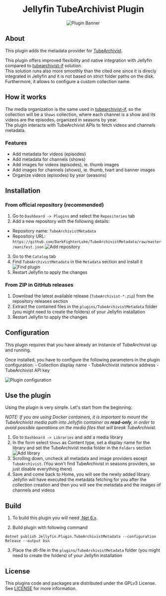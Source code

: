 <h1 align="center">Jellyfin TubeArchivist Plugin</h1>

<p align="center">
<img alt="Plugin Banner" src="https://raw.githubusercontent.com/DarkFighterLuke/TubeArchivistMetadata/master/images/logo.png"/>
<br/>
</p>

## About

<p>This plugin adds the metadata provider for <a href="https://www.tubearchivist.com/">TubeArchivist</a>.</p>
<p>This plugin offers improved flexibility and native integration with Jellyfin compared to <a href="https://github.com/tubearchivist/tubearchivist-jf">tubearchivist-jf</a> solution.<br> This solution runs also more smoothly than the cited one since it is direcly integrated in Jellyfin and it is not based on strict folder paths on the disk.<br>
Furthermore, it allows to configure a custom collection name.</p>

## How it works
The media organization is the same used in [tubearchivist-jf](https://github.com/tubearchivist/tubearchivist-jf), so the collection will be a `Shows` collection, where each channel is a show and its videos are the episodes, organized in seasons by year.<br>
The plugin interacts with TubeArchivist APIs to fetch videos and channels metadata.

### Features
- Add metadata for videos (episodes)
- Add metadata for channels (shows)
- Add images for videos (episodes), ie. thumb images
- Add images for channels (shows), ie. thumb, tvart and banner images
- Organize videos (episodes) by year (seasons)

## Installation
### From official repository (recommended)
1. Go to `Dashboard -> Plugins` and select the `Repositories` tab
2. Add a new repository with the following details:
- Repository name: `TubeArchivistMetadata`
- Repository URL: `https://github.com/DarkFighterLuke/TubeArchivistMetadata/raw/master/manifest.json`
  ![Add repository](https://github.com/DarkFighterLuke/TubeArchivistMetadata/assets/31162436/bc291599-dc5b-4f44-b401-ebf20c016d72)
3. Go to the `Catalog` tab
4. Find `TubeArchivistMetadata` in the `Metadata` section and install it
![Find plugin](https://github.com/DarkFighterLuke/TubeArchivistMetadata/assets/31162436/86897215-bac5-4cef-8bd3-ffec731b0875)
5. Restart Jellyfin to apply the changes
  
### From ZIP in GitHub releases
1. Download the latest available release (`TubeArchivist-*.zip`) from the repository releases section
2. Extract the contained files in the `plugins/TubeArchivistMetadata` folder (you might need to create the folders) of your Jellyfin installation
3. Restart Jellyfin to apply the changes 

## Configuration
<p>This plugin requires that you have already an instance of TubeArchivist up and running.</p>
Once installed, you have to configure the following parameters in the plugin configuration:
- Collection display name
- TubeArchivist instance address
- TubeArchivist API key

![Plugin configuration](https://github.com/DarkFighterLuke/TubeArchivistMetadata/assets/31162436/fbd97e50-4c6f-45e4-9a6a-7067eae2e8f3)

## Use the plugin
<p>Using the plugin is very simple. Let's start from the beginning:</p>

_NOTE: If you are using Docker containers, it is important to mount the TubeArchivist media path into Jellyfin container as **read-only**, in order to avoid possible operations on the media files that will break TubeArchivist._ <br>
1. Go to `Dashboard -> Libraries` and add a media library
2. In the form select `Shows` as Content type, set a display name for the library and set the TubeArchivist media folder in the `Folders` section
![Add library](https://github.com/DarkFighterLuke/TubeArchivistMetadata/assets/31162436/1eca534e-0929-4134-8587-3cff0009f618)
3. Scrolling down, uncheck all metadata and image providers except `TubeArchivist`. (You won't find TubeArchivist in seasons providers, so just disable everything there)
4. Save and come back to Home, you will see the newly added library. Jellyfin will have executed the metadata fetching for you after the collection creation and then you will see the metadata and the images of channels and videos

## Build

1. To build this plugin you will need [.Net 6.x](https://dotnet.microsoft.com/download/dotnet/6.0).

2. Build plugin with following command
  ```
  dotnet publish Jellyfin.Plugin.TubeArchivistMetadata --configuration Release --output bin
  ```

3. Place the dll-file in the `plugins/TubeArchivistMetadata` folder (you might need to create the folders) of your Jellyfin installation

## License

This plugins code and packages are distributed under the GPLv3 License. See [LICENSE](./LICENSE) for more information.
